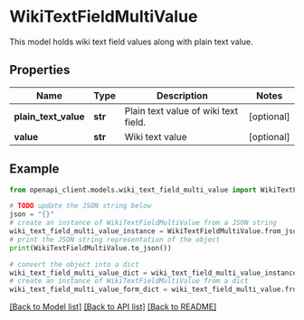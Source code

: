 # WikiTextFieldMultiValue

This model holds wiki text field values along with plain text value.

## Properties

Name | Type | Description | Notes
------------ | ------------- | ------------- | -------------
**plain_text_value** | **str** | Plain text value of wiki text field. | [optional] 
**value** | **str** | Wiki text value | [optional] 

## Example

```python
from openapi_client.models.wiki_text_field_multi_value import WikiTextFieldMultiValue

# TODO update the JSON string below
json = "{}"
# create an instance of WikiTextFieldMultiValue from a JSON string
wiki_text_field_multi_value_instance = WikiTextFieldMultiValue.from_json(json)
# print the JSON string representation of the object
print(WikiTextFieldMultiValue.to_json())

# convert the object into a dict
wiki_text_field_multi_value_dict = wiki_text_field_multi_value_instance.to_dict()
# create an instance of WikiTextFieldMultiValue from a dict
wiki_text_field_multi_value_form_dict = wiki_text_field_multi_value.from_dict(wiki_text_field_multi_value_dict)
```
[[Back to Model list]](../README.md#documentation-for-models) [[Back to API list]](../README.md#documentation-for-api-endpoints) [[Back to README]](../README.md)


